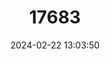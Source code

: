 ---
title: "17683"
category: "Pleurobema gibberum"
draft: false
date: 2024-02-22 13:03:50
languages:
  English: ["Cumberland Pigtoe"]
---